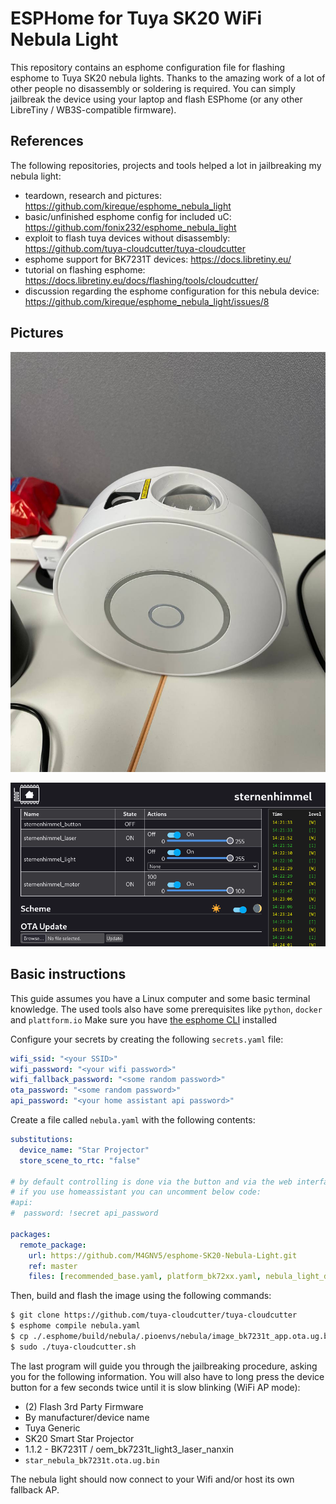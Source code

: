 # ESPHome for Tuya SK20 WiFi Nebula Light

This repository contains an esphome configuration file for flashing esphome to Tuya SK20 nebula lights.
Thanks to the amazing work of a lot of other people no disassembly or soldering is required.
You can simply jailbreak the device using your laptop and flash ESPhome (or any other LibreTiny / WB3S-compatible firmware).

## References

The following repositories, projects and tools helped a lot in jailbreaking my nebula light:
- teardown, research and pictures: https://github.com/kireque/esphome_nebula_light
- basic/unfinished esphome config for included uC: https://github.com/fonix232/esphome_nebula_light
- exploit to flash tuya devices without disassembly: https://github.com/tuya-cloudcutter/tuya-cloudcutter
- esphome support for BK7231T devices: https://docs.libretiny.eu/
- tutorial on flashing esphome: https://docs.libretiny.eu/docs/flashing/tools/cloudcutter/
- discussion regarding the esphome configuration for this nebula device: https://github.com/kireque/esphome_nebula_light/issues/8

## Pictures

![](images/device-image.jpg)

![](images/esphome-screenshot.png)

## Basic instructions
This guide assumes you have a Linux computer and some basic terminal knowledge.
The used tools also have some prerequisites like `python`, `docker` and `plattform.io`
Make sure you have [the esphome CLI](https://esphome.io/guides/getting_started_command_line) installed

Configure your secrets by creating the following `secrets.yaml` file:
```yaml
wifi_ssid: "<your SSID>"
wifi_password: "<your wifi password>"
wifi_fallback_password: "<some random password>"
ota_password: "<some random password>"
api_password: "<your home assistant api password>"
```

Create a file called `nebula.yaml` with the following contents:
```yaml
substitutions:
  device_name: "Star Projector"
  store_scene_to_rtc: "false"

# by default controlling is done via the button and via the web interface
# if you use homeassistant you can uncomment below code:
#api:
#  password: !secret api_password

packages:
  remote_package:
    url: https://github.com/M4GNV5/esphome-SK20-Nebula-Light.git
    ref: master
    files: [recommended_base.yaml, platform_bk72xx.yaml, nebula_light_device.yaml]
```

Then, build and flash the image using the following commands:
```bash
$ git clone https://github.com/tuya-cloudcutter/tuya-cloudcutter
$ esphome compile nebula.yaml
$ cp ./.esphome/build/nebula/.pioenvs/nebula/image_bk7231t_app.ota.ug.bin tuya-cloudcutter/custom-firmware/star_nebula_bk7231t.ota.ug.bin
$ sudo ./tuya-cloudcutter.sh
```

The last program will guide you through the jailbreaking procedure, asking you for the following information. You will also have to long press the device button for a few seconds twice until it is slow blinking (WiFi AP mode):
- (2) Flash 3rd Party Firmware
- By manufacturer/device name
- Tuya Generic
- SK20 Smart Star Projector
- 1.1.2 - BK7231T / oem_bk7231t_light3_laser_nanxin
- `star_nebula_bk7231t.ota.ug.bin`

The nebula light should now connect to your Wifi and/or host its own fallback AP.
